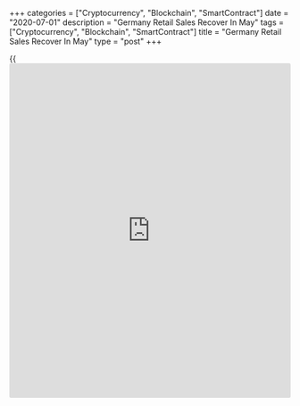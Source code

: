 +++
categories = ["Cryptocurrency", "Blockchain", "SmartContract"]
date = "2020-07-01"
description = "Germany Retail Sales Recover In May"
tags = ["Cryptocurrency", "Blockchain", "SmartContract"]
title = "Germany Retail Sales Recover In May"
type = "post"
+++

{{<iframe id="large-banner" src="https://www.bounty.group/#slide=12.0" width="100%" height="600" scrolling="no" style="border: 0px solid rgb(216, 221, 230); border-radius: 3px;">}}

Germany's retail sales rebounded unexpectedly in May, figures from
Destatis revealed Wednesday.

Retail turnover increased 3.8 percent on a yearly basis, reversing a 6.4
percent fall in April. Economists had forecast sales to fall 3.5
percent.

Month-on-month, retail sales advanced 13.9 percent, in contrast to a
decline of 6.5 percent logged in April. This was much bigger than
economists' forecast of 3.9 percent.

Food, beverages and tobacco sales were up 4.9 percent annually and non-
food sales grew 3.5 percent in May.

In nominal [terms](https://www.fintechee.com/terms/), retail turnover increased 13.4 percent on month taking
the annual growth to 4.6 percent in May.

For comments and feedback [contact](https://www.playgroundfx.com/contact/): editorial@rtt[news](https://www.letsplayfx.com/blog/forex-news-website/).com

[Economic News][1]

 **What parts of the world are seeing the best (and worst) economic
performances lately? Click[here][2] to check out our [Econ Scorecard][2]
and find out! See up-to-the-moment [ranking](https://www.playgroundfx.com/blog/crypto-exchange-ranking/)s for the best and worst
performers in [GDP][2], [unemployment rate][3], [inflation][4] and much
more.**

   1. www.rtt[news](https://www.letsplayfx.com/blog/forex-news-website/).com/Content/EconomicNews.aspx
   2. www.rtt[news](https://www.letsplayfx.com/blog/forex-news-website/).com/economic-scorecard/world-rank/GDP/highest-performance.aspx
   3. www.rtt[news](https://www.letsplayfx.com/blog/forex-news-website/).com/economic-scorecard/world-rank/unemployment-rate/lowest-performance.aspx
   4. www.rtt[news](https://www.letsplayfx.com/blog/forex-news-website/).com/economic-scorecard/world-rank/CPI/highest-performance.aspx